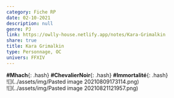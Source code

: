 ```yaml
---
category: Fiche RP
date: 02-10-2021
description: null
genre: PJ
link: https://owlly-house.netlify.app/notes/Kara-Grimalkin
share: true
title: Kara Grimalkin
type: Personnage, OC
univers: FFXIV
---
```


**#Mhach**{: .hash} **#ChevalierNoir**{: .hash} **#Immortalité**{: .hash}  
![](../assets/img/Pasted image 20210809173114.png)  
![](../assets/img/Pasted image 20210821121957.png)